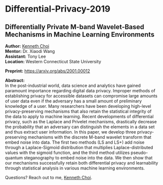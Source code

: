 # Differential-Privacy-2019
<h2>Differentially Private M-band Wavelet-Based Mechanisms in Machine Learning Environments</h2>

<b>Author:</b> <a href="https://kennethchoi.info" target="_blank">Kenneth Choi</a>\
<b>Mentor:</b> Dr. Xiaodi Wang\
<b>Assistant:</b> Tony Lee\
<b>Location:</b> Western Connecticut State University

<b>Preprint:</b> https://arxiv.org/abs/2001.00012

<b>Abstract:</b>\
In the post-industrial world, data science and analytics have gained paramount importance regarding digital data privacy. Improper methods of establishing privacy for accessible datasets can compromise large amounts of user data even if the adversary has a small amount of preliminary knowledge of a user. Many researchers have been developing high-level privacy-preserving mechanisms that also retain the statistical integrity of the data to apply to machine learning. Recent developments of differential privacy, such as the Laplace and Privelet mechanisms, drastically decrease the probability that an adversary can distinguish the elements in a data set and thus extract user information. In this paper, we develop three privacy-preserving mechanisms with the discrete M-band wavelet transform that embed noise into data. The first two methods (LS and LS+) add noise through a Laplace-Sigmoid distribution that multiplies Laplace-distributed values with the sigmoid function, and the third method utilizes pseudo-quantum steganography to embed noise into the data. We then show that our mechanisms successfully retain both differential privacy and learnability through statistical analysis in various machine learning environments.

Questions? Reach out to me, <a href="https://kenneth.mit.edu" target="_blank">Kenneth Choi</a>.
